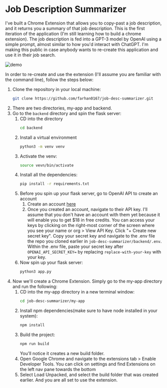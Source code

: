 # Job Description Summarizer


I've built a Chrome Extension that allows you to copy-past a job description, and it returns you a summary of that job description. This is the first iteration of the application (I'm still learning how to build a chrome extension). The job description is fed into a GPT-3 model by OpenAI using a simple prompt, almost similar to how you'd interact with ChatGPT. I'm making this public in case anybody wants to re-create this application and use it in their job search.

![demo](extras/demo.GIF)

In order to re-create and use the extension (I'll assume you are familiar with the command line), follow the steps below:

1. Clone the repository in your local machine:
   ```bash
   git clone https://github.com/farhan0167/job-desc-summarizer.git
   ```
2. There are two directories, my-app and backend. 
3. Go to the `backend` directory and spin the flask server:
   1. CD into the directory
        ```bash
        cd backend
        ```
    2. Install a virtual environment
        ```bash
        python3 -m venv venv
        ```
    3. Activate the venv:
        ```bash
        source vevn/bin/activate
        ```
    4. Install all the dependencies:
        ```bash
        pip install -r requirements.txt
        ```
    5. Before you spin up your flask server, go to OpenAI API to create an account
       1. Create an account [here](https://openai.com/api/)
       2. Once you created an account, navigate to their API key. I'll assume that you don't have an account with them yet because it will enable you to get $18 in free credits. You can access your keys by clicking on the right-most corner of the screen where you see your name or org > View API Key. Click "+ Create new secret key". Copy your secret key and navigate to the .env file the repo you cloned earlier in `job-desc-summarizer/backend/.env`. Within the .env file, paste your secret key after `OPENAI_API_SECRET_KEY=` by replacing `replace-with-your-key` with your key.
    6. Now spin up your flask server:
        ```bash
        python3 app.py
        ```
4. Now we'll create a Chrome Extension. Simply go to the my-app directory and run the following:
   1. CD into the my-app directory in a new terminal window:
        ```bash
        cd job-desc-summarizer/my-app
        ```
   2. Install npm dependencies(make sure to have node installed in your system):
        ```bash
        npm install
        ```
   3. Build the project:
        ```bash
        npm run build
        ```
        You'll notice it creates a new build folder.
    4. Open Google Chrome and navigate to the extensions tab > Enable Developer Tools. You can click on settings and find Extensions on the left nav pane towards the bottom
    5. Select Load Unpacked, and select the build folder that was created earlier. And you are all set to use the extension.

